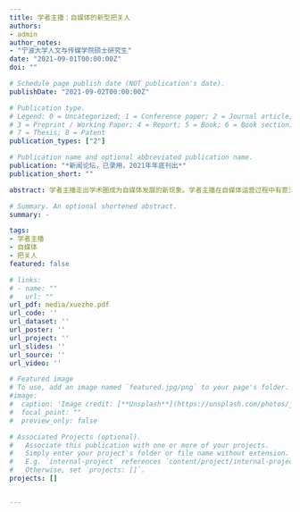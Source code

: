 ```yaml
---
title: 学者主播：自媒体的新型把关人
authors:
- admin
author_notes:
- "宁波大学人文与传媒学院硕士研究生"
date: "2021-09-01T00:00:00Z"
doi: ""

# Schedule page publish date (NOT publication's date).
publishDate: "2021-09-02T00:00:00Z"

# Publication type.
# Legend: 0 = Uncategorized; 1 = Conference paper; 2 = Journal article;
# 3 = Preprint / Working Paper; 4 = Report; 5 = Book; 6 = Book section;
# 7 = Thesis; 8 = Patent
publication_types: ["2"]

# Publication name and optional abbreviated publication name.
publication: "*新闻论坛，已录用，2021年年底刊出*"
publication_short: ""

abstract: 学者主播走出学术圈成为自媒体发展的新现象。学者主播在自媒体运营过程中有意无意地占据舆论空间，参与和影响舆论引导过程，并且以权威、专业和科学的话语重新分配自媒体平台的话语权力。他们已经成为“大众自传播的微型把关节点”，是自媒体的新型把关人。打造学者主播把关人队伍的关键在于让学者通过自媒体完成个人价值与社会价值的二重实现。

# Summary. An optional shortened abstract.
summary: -

tags:
- 学者主播
- 自媒体
- 把关人
featured: false

# links:
# - name: ""
#   url: ""
url_pdf: media/xuezhe.pdf
url_code: ''
url_dataset: ''
url_poster: ''
url_project: ''
url_slides: ''
url_source: ''
url_video: ''

# Featured image
# To use, add an image named `featured.jpg/png` to your page's folder. 
#image:
#  caption: 'Image credit: [**Unsplash**](https://unsplash.com/photos/jdD8gXaTZsc)'
#  focal_point: ""
#  preview_only: false

# Associated Projects (optional).
#   Associate this publication with one or more of your projects.
#   Simply enter your project's folder or file name without extension.
#   E.g. `internal-project` references `content/project/internal-project/index.md`.
#   Otherwise, set `projects: []`.
projects: []


---
```


